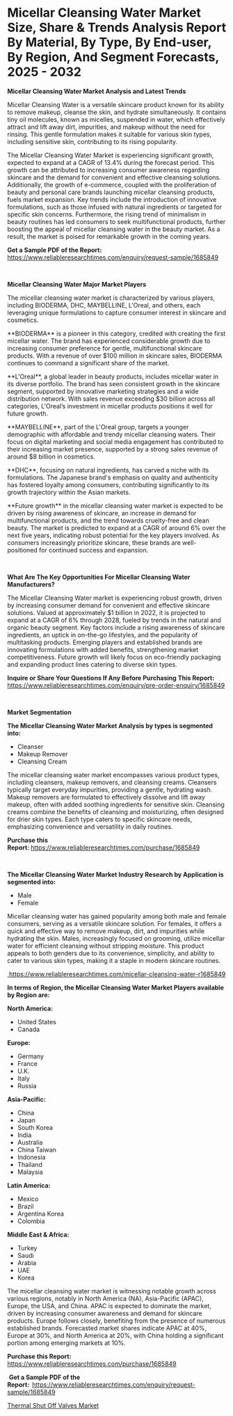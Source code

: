 <p><h1>Micellar Cleansing Water Market Size, Share & Trends Analysis Report By Material, By Type, By End-user, By Region, And Segment Forecasts, 2025 - 2032</h1></p><p><strong>Micellar Cleansing Water Market Analysis and Latest Trends</strong></p>
<p><p>Micellar Cleansing Water is a versatile skincare product known for its ability to remove makeup, cleanse the skin, and hydrate simultaneously. It contains tiny oil molecules, known as micelles, suspended in water, which effectively attract and lift away dirt, impurities, and makeup without the need for rinsing. This gentle formulation makes it suitable for various skin types, including sensitive skin, contributing to its rising popularity.</p><p>The Micellar Cleansing Water Market is experiencing significant growth, expected to expand at a CAGR of 13.4% during the forecast period. This growth can be attributed to increasing consumer awareness regarding skincare and the demand for convenient and effective cleansing solutions. Additionally, the growth of e-commerce, coupled with the proliferation of beauty and personal care brands launching micellar cleansing products, fuels market expansion. Key trends include the introduction of innovative formulations, such as those infused with natural ingredients or targeted for specific skin concerns. Furthermore, the rising trend of minimalism in beauty routines has led consumers to seek multifunctional products, further boosting the appeal of micellar cleansing water in the beauty market. As a result, the market is poised for remarkable growth in the coming years.</p></p>
<p><strong>Get a Sample PDF of the Report:&nbsp;</strong> <a href="https://www.reliableresearchtimes.com/enquiry/request-sample/1685849?utm_campaign=2222&utm_medium=2&utm_source=Github&utm_content=ia&utm_term=28022025&utm_id=micellar-cleansing-water">https://www.reliableresearchtimes.com/enquiry/request-sample/1685849</a></p>
<p>&nbsp;</p>
<p><strong>Micellar Cleansing Water Major Market Players</strong></p>
<p><p>The micellar cleansing water market is characterized by various players, including BIODERMA, DHC, MAYBELLINE, L'Oreal, and others, each leveraging unique formulations to capture consumer interest in skincare and cosmetics. </p><p>**BIODERMA** is a pioneer in this category, credited with creating the first micellar water. The brand has experienced considerable growth due to increasing consumer preference for gentle, multifunctional skincare products. With a revenue of over $100 million in skincare sales, BIODERMA continues to command a significant share of the market.</p><p>**L'Oreal**, a global leader in beauty products, includes micellar water in its diverse portfolio. The brand has seen consistent growth in the skincare segment, supported by innovative marketing strategies and a wide distribution network. With sales revenue exceeding $30 billion across all categories, L'Oreal’s investment in micellar products positions it well for future growth.</p><p>**MAYBELLINE**, part of the L'Oreal group, targets a younger demographic with affordable and trendy micellar cleansing waters. Their focus on digital marketing and social media engagement has contributed to their increasing market presence, supported by a strong sales revenue of around $8 billion in cosmetics.</p><p>**DHC**, focusing on natural ingredients, has carved a niche with its formulations. The Japanese brand's emphasis on quality and authenticity has fostered loyalty among consumers, contributing significantly to its growth trajectory within the Asian markets.</p><p>**Future growth** in the micellar cleansing water market is expected to be driven by rising awareness of skincare, an increase in demand for multifunctional products, and the trend towards cruelty-free and clean beauty. The market is predicted to expand at a CAGR of around 6% over the next five years, indicating robust potential for the key players involved. As consumers increasingly prioritize skincare, these brands are well-positioned for continued success and expansion.</p></p>
<p>&nbsp;</p>
<p><strong>What Are The Key Opportunities For Micellar Cleansing Water Manufacturers?</strong></p>
<p><p>The Micellar Cleansing Water market is experiencing robust growth, driven by increasing consumer demand for convenient and effective skincare solutions. Valued at approximately $1 billion in 2022, it is projected to expand at a CAGR of 6% through 2028, fueled by trends in the natural and organic beauty segment. Key factors include a rising awareness of skincare ingredients, an uptick in on-the-go lifestyles, and the popularity of multitasking products. Emerging players and established brands are innovating formulations with added benefits, strengthening market competitiveness. Future growth will likely focus on eco-friendly packaging and expanding product lines catering to diverse skin types.</p></p>
<p><strong>Inquire or Share Your Questions If Any Before Purchasing This Report:</strong> <a href="https://www.reliableresearchtimes.com/enquiry/pre-order-enquiry/1685849?utm_campaign=2222&utm_medium=2&utm_source=Github&utm_content=ia&utm_term=28022025&utm_id=micellar-cleansing-water">https://www.reliableresearchtimes.com/enquiry/pre-order-enquiry/1685849</a></p>
<p>&nbsp;</p>
<p><strong>Market Segmentation</strong></p>
<p><strong>The Micellar Cleansing Water Market Analysis by types is segmented into:</strong></p>
<p><ul><li>Cleanser</li><li>Makeup Remover</li><li>Cleansing Cream</li></ul></p>
<p><p>The micellar cleansing water market encompasses various product types, including cleansers, makeup removers, and cleansing creams. Cleansers typically target everyday impurities, providing a gentle, hydrating wash. Makeup removers are formulated to effectively dissolve and lift away makeup, often with added soothing ingredients for sensitive skin. Cleansing creams combine the benefits of cleansing and moisturizing, often designed for drier skin types. Each type caters to specific skincare needs, emphasizing convenience and versatility in daily routines.</p></p>
<p><strong>Purchase this Report:&nbsp;</strong><a href="https://www.reliableresearchtimes.com/purchase/1685849?utm_campaign=2222&utm_medium=2&utm_source=Github&utm_content=ia&utm_term=28022025&utm_id=micellar-cleansing-water">https://www.reliableresearchtimes.com/purchase/1685849</a></p>
<p>&nbsp;</p>
<p><strong>The Micellar Cleansing Water Market Industry Research by Application is segmented into:</strong></p>
<p><ul><li>Male</li><li>Female</li></ul></p>
<p><p>Micellar cleansing water has gained popularity among both male and female consumers, serving as a versatile skincare solution. For females, it offers a quick and effective way to remove makeup, dirt, and impurities while hydrating the skin. Males, increasingly focused on grooming, utilize micellar water for efficient cleansing without stripping moisture. This product appeals to both genders due to its convenience, simplicity, and ability to cater to various skin types, making it a staple in modern skincare routines.</p></p>
<p><a href="https://www.reliableresearchtimes.com/micellar-cleansing-water-r1685849?utm_campaign=2222&utm_medium=2&utm_source=Github&utm_content=ia&utm_term=28022025&utm_id=micellar-cleansing-water">&nbsp;https://www.reliableresearchtimes.com/micellar-cleansing-water-r1685849</a></p>
<p><strong>In terms of Region, the Micellar Cleansing Water Market Players available by Region are:</strong></p>
<p>
    <p> <strong> North America: </strong>
        <ul>
            <li>United States</li>
            <li>Canada</li>
        </ul>
        </p> 
    <p> <strong> Europe: </strong>
        <ul>
            <li>Germany</li>
            <li>France</li>
            <li>U.K.</li>
            <li>Italy</li>
            <li>Russia</li>
        </ul>
        </p> 
    <p> <strong> Asia-Pacific: </strong>
        <ul>
            <li>China</li>
            <li>Japan</li>
            <li>South Korea</li>
            <li>India</li>
            <li>Australia</li>
            <li>China Taiwan</li>
            <li>Indonesia</li>
            <li>Thailand</li>
            <li>Malaysia</li>
        </ul>
        </p> 
    <p> <strong> Latin America: </strong>
        <ul>
            <li>Mexico</li>
            <li>Brazil</li>
            <li>Argentina Korea</li>
            <li>Colombia</li>
        </ul>
        </p> 
    <p> <strong> Middle East & Africa: </strong>
        <ul>
            <li>Turkey</li>
            <li>Saudi</li>
            <li>Arabia</li>
            <li>UAE</li>
            <li>Korea</li>
        </ul>
    </p>
    </p>
<p><p>The micellar cleansing water market is witnessing notable growth across various regions, notably in North America (NA), Asia-Pacific (APAC), Europe, the USA, and China. APAC is expected to dominate the market, driven by increasing consumer awareness and demand for skincare products. Europe follows closely, benefiting from the presence of numerous established brands. Forecasted market shares indicate APAC at 40%, Europe at 30%, and North America at 20%, with China holding a significant portion among emerging markets at 10%.</p></p>
<p><strong>Purchase this Report: </strong><a href="https://www.reliableresearchtimes.com/purchase/1685849?utm_campaign=2222&utm_medium=2&utm_source=Github&utm_content=ia&utm_term=28022025&utm_id=micellar-cleansing-water">https://www.reliableresearchtimes.com/purchase/1685849</a></p>
<p>&nbsp;<strong>Get a Sample PDF of the Report:&nbsp;&nbsp;</strong><a href="https://www.reliableresearchtimes.com/enquiry/request-sample/1685849?utm_campaign=2222&utm_medium=2&utm_source=Github&utm_content=ia&utm_term=28022025&utm_id=micellar-cleansing-water">https://www.reliableresearchtimes.com/enquiry/request-sample/1685849</a></p>
<p><strong></strong></p>
<p><p><a href="https://github.com/jaquelynhasenaue8/Market-Research-Report-List-1/blob/main/thermal-shut-off-valves-market.md?utm_campaign=2222&utm_medium=2&utm_source=Github&utm_content=ia&utm_term=28022025&utm_id=micellar-cleansing-water">Thermal Shut Off Valves Market</a></p></p>